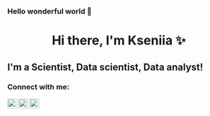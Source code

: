 ### Hello wonderful world 🌟

<div id = "header" align = "center" >
<h1>Hi there, I'm Kseniia ✨</h1>

</div>

<!--
**KseniaKar/KseniaKar** is a ✨ _special_ ✨ repository because its `README.md` (this file) appears on your GitHub profile.

Here are some ideas to get you started:

- 🔭 I’m currently working on Binp Institute of Nuclear Physics

-->

## I'm a Scientist, Data scientist, Data analyst!


### Connect with me:
[<img align="left" alt="opa_oz | Twitter" width="22px" src="https://t.me/kseniakeera" />][twitter]
[<img align="left" alt="opa_oz | LinkedIn" width="22px" src="https://cdn.jsdelivr.net/npm/simple-icons@v3/icons/linkedin.svg" />][linkedin]
[<img align="left" alt="opa_oz | Instagram" width="22px" src="https://cdn.jsdelivr.net/npm/simple-icons@v3/icons/instagram.svg" />][instagram]



[yandex]: https://yandex.ru/
[twitter]: https://twitter.com/ru_opa
[linkedin]: https://www.linkedin.com/in/opa-oz/
[instagram]: https://www.instagram.com/opa_oz/
